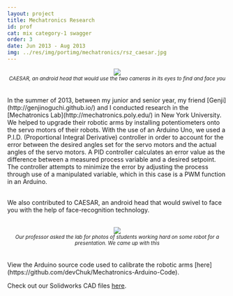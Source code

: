 ```yaml
---
layout: project
title: Mechatronics Research
id: prof
cat: mix category-1 swagger
order: 3
date: Jun 2013 - Aug 2013
img: ../res/img/portimg/mechatronics/rsz_caesar.jpg
---
```


<center><img src="../../../res/img/portimg/mechatronics/caesar.jpg"><br>
<small><i>CAESAR, an android head that would use the two cameras in its eyes to find and face you</i></small></center>
<br>
<br>
In the summer of 2013, between my junior and senior year, my friend [Genji](http://genjinoguchi.github.io/) and I conducted research in the [Mechatronics Lab](http://mechatronics.poly.edu/) in New York University. We helped to upgrade their robotic arms by installing potentiometers onto the servo motors of their robots. With the use of an Arduino Uno, we used a P.I.D. (Proportional Integral Derivative) controller in order to account for the error between the desired angles set for the servo motors and the actual angles of the servo motors. A PID controller calculates an error value as the difference between a measured process variable and a desired setpoint. The controller attempts to minimize the error by adjusting the process through use of a manipulated variable, which in this case is a PWM function in an Arduino.<br><br>

We also contributed to CAESAR, an android head that would swivel to face you with the help of face-recognition technology.<br><br>
<center><img src="../../../res/img/portimg/mechatronics/pres.jpg"><br>
<small><i>Our professor asked the lab for photos of students working hard on some robot for a presentation. We came up with this</i></small></center>
<br>
<br>
View the Arduino source code used to calibrate the robotic arms [here](https://github.com/devChuk/Mechatronics-Arduino-Code).

Check out our Solidworks CAD files [here](https://drive.google.com/folderview?id=0B_RTwatU12PgZzY4Y1JHUEE5TkE&usp=sharing).